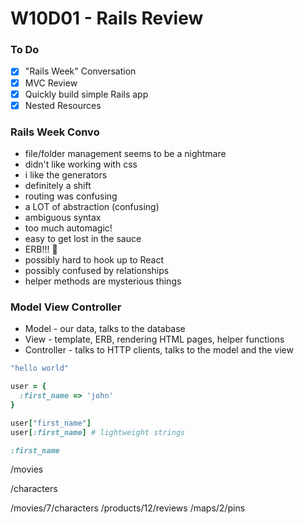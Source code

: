 # W10D01 - Rails Review

### To Do
- [x] "Rails Week" Conversation
- [x] MVC Review
- [x] Quickly build simple Rails app
- [x] Nested Resources

### Rails Week Convo
* file/folder management seems to be a nightmare
* didn't like working with css
* i like the generators
* definitely a shift
* routing was confusing
* a LOT of abstraction (confusing) 
* ambiguous syntax
* too much automagic!
* easy to get lost in the sauce
* ERB!!! 👿
* possibly hard to hook up to React
* possibly confused by relationships
* helper methods are mysterious things

### Model View Controller
* Model - our data, talks to the database
* View - template, ERB, rendering HTML pages, helper functions
* Controller - talks to HTTP clients, talks to the model and the view



```rb
"hello world"

user = {
  :first_name => 'john'
}

user["first_name"]
user[:first_name] # lightweight strings

:first_name
```


/movies

/characters

/movies/7/characters
/products/12/reviews
/maps/2/pins




